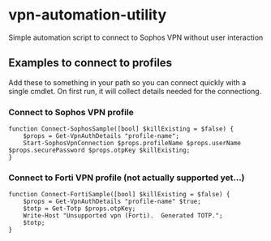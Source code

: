 # vpn-automation-utility
Simple automation script to connect to Sophos VPN without user interaction

## Examples to connect to profiles
Add these to something in your path so you can connect quickly with a single cmdlet.  On first run, it will collect details needed for the connectiong.

### Connect to Sophos VPN profile
```
function Connect-SophosSample([bool] $killExisting = $false) {
    $props = Get-VpnAuthDetails "profile-name";
    Start-SophosVpnConnection $props.profileName $props.userName $props.securePassword $props.otpKey $killExisting;
}
```

### Connect to Forti VPN profile (not actually supported yet...)
```
function Connect-FortiSample([bool] $killExisting = $false) {
    $props = Get-VpnAuthDetails "profile-name" $true;
    $totp = Get-Totp $props.otpKey;
    Write-Host "Unsupported vpn (Forti).  Generated TOTP.";
    $totp;
}
```


